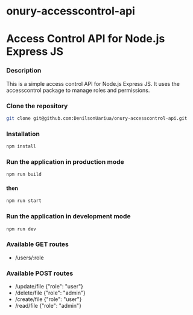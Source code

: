 # onury-accesscontrol-api

# Access Control API for Node.js Express JS

### Description

This is a simple access control API for Node.js Express JS. It uses the accesscontrol package to manage roles and permissions.

### Clone the repository

```bash
git clone git@github.com:DenilsonUariua/onury-accesscontrol-api.git
```

### Installation

```bash
npm install
```

### Run the application in production mode

```bash
npm run build
```

#### then

```bash
npm run start
```

### Run the application in development mode

```bash
npm run dev
```

### Available GET routes

- /users/:role

### Available POST routes

- /update/file {"role": "user"}
- /delete/file {"role": "admin"}
- /create/file {"role": "user"}
- /read/file {"role": "admin"}
